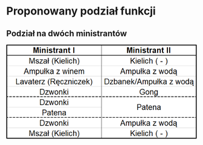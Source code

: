 # Proponowany podział funkcji

## Podział na dwóch ministrantów

![](.gitbook/assets/podzial2.png)

